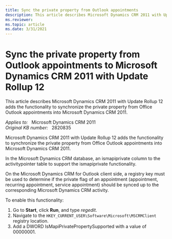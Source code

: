 ```yaml
---
title: Sync the private property from Outlook appointments
description: This article describes Microsoft Dynamics CRM 2011 with Update Rollup 12 adds the functionality to synchronize the private property from Office Outlook appointments into Microsoft Dynamics CRM 2011.
ms.reviewer: 
ms.topic: article
ms.date: 3/31/2021
---
```

# Sync the private property from Outlook appointments to Microsoft Dynamics CRM 2011 with Update Rollup 12

This article describes Microsoft Dynamics CRM 2011 with Update Rollup 12 adds the functionality to synchronize the private property from Office Outlook appointments into Microsoft Dynamics CRM 2011.

_Applies to:_ &nbsp; Microsoft Dynamics CRM 2011  
_Original KB number:_ &nbsp; 2820835

Microsoft Dynamics CRM 2011 with Update Rollup 12 adds the functionality to synchronize the private property from Office Outlook appointments into Microsoft Dynamics CRM 2011.

In the Microsoft Dynamics CRM database, an ismapiprivate column to the activitypointer table to support the ismapiprivate functionality.

On the Microsoft Dynamics CRM for Outlook client side, a registry key must be used to determine if the private flag of an appointment (appointment, recurring appointment, service appointment) should be synced up to the corresponding Microsoft Dynamics CRM activity.

To enable this functionality:

1. Go to **Start**, click **Run**, and type *regedit*.
1. Navigate to the `HKEY_CURRENT_USER\Software\Microsoft\MSCRMClient` registry location.
1. Add a DWORD IsMapiPrivatePropertySupported with a value of 00000001.
